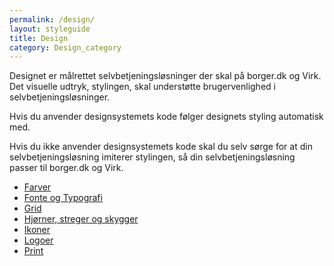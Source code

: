 ```yaml
---
permalink: /design/
layout: styleguide
title: Design
category: Design_category
---
```

<p class="font-lead">Designet er målrettet selvbetjeningsløsninger der skal på borger.dk og Virk. Det visuelle udtryk, stylingen, skal understøtte brugervenlighed i selvbetjeningsløsninger.</p>
<p class="font-lead">Hvis du anvender designsystemets kode følger designets styling automatisk med.</p>
<p class="font-lead">Hvis du ikke anvender designsystemets kode skal du selv sørge for at din selvbetjeningsløsning imiterer stylingen, så din selvbetjeningsløsning passer til borger.dk og Virk.</p>
<ul class="d-md-none">
    <li><a href="/design/farver/" class="bold-link">Farver</a></li>
    <li><a href="/design/typography/" class="bold-link">Fonte og Typografi</a></li>
    <li><a href="/design/grid/" class="bold-link">Grid</a></li>
    <li><a href="/design/borders/" class="bold-link">Hjørner, streger og skygger</a></li>
    <li><a href="/design/ikoner/" class="bold-link">Ikoner</a></li>
    <li><a href="/design/logoer/" class="bold-link">Logoer</a></li>
    <li><a href="/design/print/" class="bold-link">Print</a></li>
</ul>
